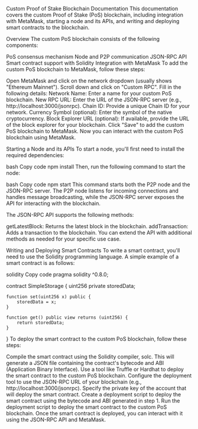 Custom Proof of Stake Blockchain Documentation
This documentation covers the custom Proof of Stake (PoS) blockchain, including integration with MetaMask, starting a node and its APIs, and writing and deploying smart contracts to the blockchain.

Overview
The custom PoS blockchain consists of the following components:

PoS consensus mechanism
Node and P2P communication
JSON-RPC API
Smart contract support with Solidity
Integration with MetaMask
To add the custom PoS blockchain to MetaMask, follow these steps:

Open MetaMask and click on the network dropdown (usually shows "Ethereum Mainnet").
Scroll down and click on "Custom RPC".
Fill in the following details:
Network Name: Enter a name for your custom PoS blockchain.
New RPC URL: Enter the URL of the JSON-RPC server (e.g., http://localhost:3000/jsonrpc).
Chain ID: Provide a unique Chain ID for your network.
Currency Symbol (optional): Enter the symbol of the native cryptocurrency.
Block Explorer URL (optional): If available, provide the URL of the block explorer for your blockchain.
Click "Save" to add the custom PoS blockchain to MetaMask.
Now you can interact with the custom PoS blockchain using MetaMask.

Starting a Node and its APIs
To start a node, you'll first need to install the required dependencies:

bash
Copy code
npm install
Then, run the following command to start the node:

bash
Copy code
npm start
This command starts both the P2P node and the JSON-RPC server. The P2P node listens for incoming connections and handles message broadcasting, while the JSON-RPC server exposes the API for interacting with the blockchain.

The JSON-RPC API supports the following methods:

getLatestBlock: Returns the latest block in the blockchain.
addTransaction: Adds a transaction to the blockchain.
You can extend the API with additional methods as needed for your specific use case.

Writing and Deploying Smart Contracts
To write a smart contract, you'll need to use the Solidity programming language. A simple example of a smart contract is as follows:

solidity
Copy code
pragma solidity ^0.8.0;

contract SimpleStorage {
    uint256 private storedData;

    function set(uint256 x) public {
        storedData = x;
    }

    function get() public view returns (uint256) {
        return storedData;
    }
}
To deploy the smart contract to the custom PoS blockchain, follow these steps:

Compile the smart contract using the Solidity compiler, solc. This will generate a JSON file containing the contract's bytecode and ABI (Application Binary Interface).
Use a tool like Truffle or Hardhat to deploy the smart contract to the custom PoS blockchain.
Configure the deployment tool to use the JSON-RPC URL of your blockchain (e.g., http://localhost:3000/jsonrpc).
Specify the private key of the account that will deploy the smart contract.
Create a deployment script to deploy the smart contract using the bytecode and ABI generated in step 1.
Run the deployment script to deploy the smart contract to the custom PoS blockchain.
Once the smart contract is deployed, you can interact with it using the JSON-RPC API and MetaMask.